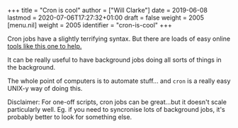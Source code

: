 +++
title = "Cron is cool"
author = ["Will Clarke"]
date = 2019-06-08
lastmod = 2020-07-06T17:27:32+01:00
draft = false
weight = 2005
[menu.nil]
  weight = 2005
  identifier = "cron-is-cool"
+++

Cron jobs have a slightly terrifying syntax.
But there are loads of easy online [tools like this one to help.](https://crontab-generator.org/)

It can be really useful to have background jobs doing all sorts of things in the background.

The whole point of computers is to automate stuff... and `cron` is a really easy UNIX-y way of doing this.

Disclaimer: For one-off scripts, cron jobs can be great...but it doesn't scale particularly well. Eg. if you need to syncronise lots of background jobs, it's probably better to look for something else.
